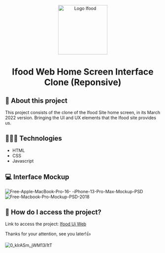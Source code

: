 <div align="center">
  <img src="https://user-images.githubusercontent.com/59785233/158874613-10a56815-ce6b-4dbc-b128-74afe1bf86b9.png" alt="Logo Ifood" style="width: 10rem"  />
  <h1> Ifood Web Home Screen Interface Clone (Reponsive) </h1>
</div>



## 🚀 About this project

This project consists of the clone of the Ifood Site home screen, in its March 2022 version. Bringing the UI and UX elements that the Ifood site provides us.

## 🧑🏻‍💻 Technologies 

<ul>
  <li> HTML </li> 
  <li> CSS </li>
  <li> Javascript </li> 
</ul>

## 💻 Interface Mockup 
![Free-Apple-MacBook-Pro-16- -iPhone-13-Pro-Max-Mockup-PSD](https://user-images.githubusercontent.com/59785233/158846780-80860792-3e3f-4236-a5e9-f2a44cd61334.jpg)
![Free-Macbook-Pro-Mockup-PSD-2018](https://user-images.githubusercontent.com/59785233/158846815-58aa5300-6bb4-4438-b014-019332d36635.jpg)

## 🤔 How do I access the project?

Link to access the project: <a href="https://luizcamargo99.github.io/ifood_ui_web/" taret="blank"> Ifood Ui Web </a>

Thanks for your attention, see you later!👍

![0_kIrASm_jWM13i1tT](https://user-images.githubusercontent.com/59785233/158848140-54053c36-b11c-4afd-b96b-fe76f663ebb7.gif)
